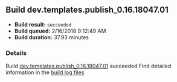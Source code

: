 ## Build dev.templates.publish_0.16.18047.01
- **Build result:** `succeeded`
- **Build queued:** 2/16/2018 9:12:49 AM
- **Build duration:** 37.93 minutes
### Details
Build [dev.templates.publish_0.16.18047.01](https://winappstudio.visualstudio.com/web/build.aspx?pcguid=a4ef43be-68ce-4195-a619-079b4d9834c2&builduri=vstfs%3a%2f%2f%2fBuild%2fBuild%2f25014) succeeded
Find detailed information in the [build log files](https://uwpctdiags.blob.core.windows.net/buildlogs/dev.templates.publish_0.16.18047.01_logs.zip)
